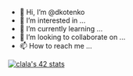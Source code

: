 - 👋 Hi, I’m @dkotenko
- 👀 I’m interested in ...
- 🌱 I’m currently learning ...
- 💞️ I’m looking to collaborate on ...
- 📫 How to reach me ...

[![clala's 42 stats](https://badge42.herokuapp.com/api/stats/clala?darkmode=true&cursus=42&privacyName=true)](https://github.com/JaeSeoKim/badge42)

